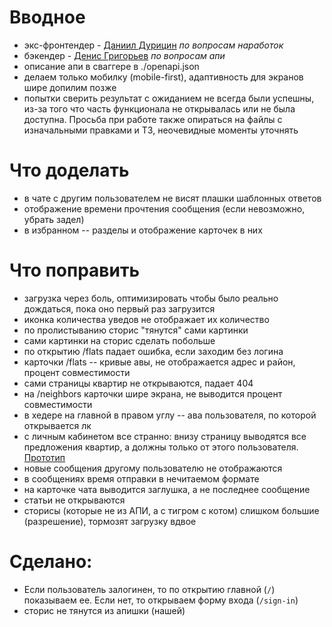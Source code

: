 # Вводное

- экс-фронтендер - [Даниил Дурицин](https://t.me/asmr_web) _по вопросам наработок_
- бэкендер - [Денис Григорьев](https://vk.com/denisgrigoriev04) _по вопросам апи_
- описание апи в сваггере в ./openapi.json
- делаем только мобилку (mobile-first), адаптивность для экранов шире допилим позже
- попытки сверить результат с ожиданием не всегда были успешны, из-за того что часть функционала не открывалась или не была доступна. Просьба при работе также опираться на файлы с изначальными правками и ТЗ, неочевидные моменты уточнять

# Что доделать

- в чате с другим пользователем не висят плашки шаблонных ответов
- отображение времени прочтения сообщения (если невозможно, убрать задел)
- в избранном -- разделы и отображение карточек в них

# Что поправить

- загрузка через боль, оптимизировать чтобы было реально дождаться, пока оно первый раз загрузится
- иконка количества уведов не отображает их количество
- по пролистыванию сторис "тянутся" сами картинки
- сами картинки на сторис сделать побольше
- по открытию /flats падает ошибка, если заходим без логина
- карточки /flats -- кривые авы, не отображается адрес и район, процент совместимости
- сами страницы квартир не открываются, падает 404
- на /neighbors карточки шире экрана, не выводится процент совместимости
- в хедере на главной в правом углу -- ава пользователя, по которой открывается лк
- с личным кабинетом все странно: внизу страницу выводятся все предложения квартир, а должны только от этого пользователя. [Прототип](https://disk.yandex.ru/i/BVITqhC56cf2MQ)
- новые сообщения другому пользователю не отображаются
- в сообщениях время отправки в нечитаемом формате
- на карточке чата выводится заглушка, а не последнее сообщение
- статьи не открываются
- сторисы (которые не из АПИ, а с тигром с котом) слишком большие (разрешение), тормозят загрузку вдвое

# Сделано:

- Если пользователь залогинен, то по открытию главной (`/`) показываем ее. Если нет, то открываем форму входа (`/sign-in`)
- сторис не тянутся из апишки (нашей)
